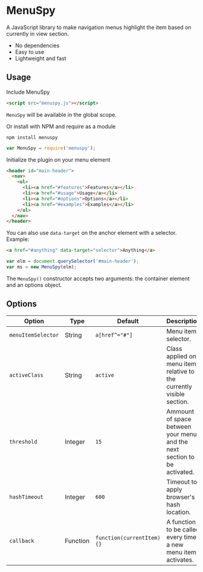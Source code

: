 # MenuSpy

A JavaScript library to make navigation menus highlight the item based on currently in view section.

* No dependencies
* Easy to use
* Lightweight and fast

## Usage

Include MenuSpy

```html
<script src="menuspy.js"></script>
```

`MenuSpy` will be available in the global scope.

Or install with NPM and require as a module

```
npm install menuspy
```

```js
var MenuSpy = require('menuspy');
```

Initialize the plugin on your menu element

```html
<header id="main-header">
  <nav>
    <ul>
      <li><a href="#features">Features</a></li>
      <li><a href="#usage">Usage</a></li>
      <li><a href="#options">Options</a></li>
      <li><a href="#examples">Examples</a></li>
    </ul>
  </nav>
</header>
```

You can also use `data-target` on the anchor element with a selector. Example:

```html
<a href="#anything" data-target="selector">Anything</a>
```

```js
var elm = document.querySelector('#main-header');
var ms = new MenuSpy(elm);
```

The `MenuSpy()` constructor accepts two arguments: the container element and an options object.


## Options

| Option             | Type     | Default                             | Description                                                              |
| ------------------ | -------- | ----------------------------------- | ------------------------------------------------------------------------ |
| `menuItemSelector` | String   | `a[href^="#"]`                      | Menu items selector.                                                     |
| `activeClass`      | String   | `active`                            | Class applied on menu item relative to the currently visible section.    |
| `threshold`        | Integer  | `15`                                | Ammount of space between your menu and the next section to be activated. |
| `hashTimeout`      | Integer  | `600`                               | Timeout to apply browser's hash location.                                |
| `callback`         | Function | `function(currentItem) {}`          | A function to be called every time a new menu item activates.            |